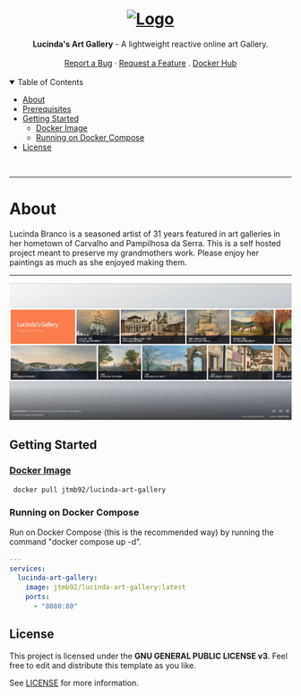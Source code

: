 <h1 align="center">
  <a href="https://github.com/jtmb">
    <img src="https://avatars.githubusercontent.com/u/86915618?v=4" alt="Logo" width="" height="125">
  </a>
</h1>

<div align="center">
  <b>Lucinda's Art Gallery</b> - A lightweight reactive online art Gallery. 
  <br />
  <br />
  <a href="https://github.com/jtmb/hookie/issues/new?assignees=&labels=bug&title=bug%3A+">Report a Bug</a>
  ·
  <a href="https://github.com/jtmb/hookie/issues/new?assignees=&labels=enhancement&template=02_FEATURE_REQUEST.md&title=feat%3A+">Request a Feature</a>
  .
  <a href="https://hub.docker.com/repository/docker/jtmb92/hookie/general">Docker Hub</a>
</div>
<br>
<details open="open">
<summary>Table of Contents</summary>

- [About](#about)
- [Prerequisites](#prerequisites)
- [Getting Started](#getting-started)
    - [Docker Image](#docker-image)
    - [Running on Docker Compose](#running-on-docker-compose)
- [License](#license)

</details>
<br>

---

### <h1>About </h1>

Lucinda Branco is a seasoned artist of 31 years featured in art galleries in her hometown of Carvalho and Pampilhosa da Serra. This is a self hosted project meant to preserve my grandmothers work. Please enjoy her paintings as much as she enjoyed making them. 

---

![alt text](image.png)


### <h2>Getting Started</h2>
### [Docker Image](https://hub.docker.com/r/jtmb92/hookie)
```docker
 docker pull jtmb92/lucinda-art-gallery
```
### Running on Docker Compose  
Run on Docker Compose (this is the recommended way) by running the command "docker compose up -d".  
```yaml
---
services:
  lucinda-art-gallery:
    image: jtmb92/lucinda-art-gallery:latest
    ports:
      - "8080:80"
```
## License

This project is licensed under the **GNU GENERAL PUBLIC LICENSE v3**. Feel free to edit and distribute this template as you like.

See [LICENSE](LICENSE) for more information.